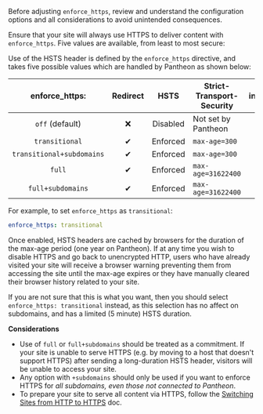 <Alert title="Note" type="info">

Before adjusting `enforce_https`, review and understand the configuration options and all considerations to avoid unintended consequences.

</Alert>

Ensure that your site will always use HTTPS to deliver content with `enforce_https`. Five values are available, from least to most secure:

Use of the HSTS header is defined by the `enforce_https` directive, and takes five possible values which are handled by Pantheon as shown below:

|       enforce_https:      | Redirect |   HSTS   | Strict-Transport-Security | includeSubdomains | preload |
|:-------------------------:|:--------:|:--------:|---------------------------|:-----------------:|:-------:|
|      `off` (default)      |     ❌    | Disabled | Not set by Pantheon       |         ❌         |    ❌    |
|       `transitional`      |     ✔    | Enforced | `max-age=300`             |         ❌         |    ❌    |
| `transitional+subdomains` |     ✔    | Enforced | `max-age=300`             |         ✔         |    ❌    |
|           `full`          |     ✔    | Enforced | `max-age=31622400`        |         ❌         |    ✔    |
|     `full+subdomains`     |     ✔    | Enforced | `max-age=31622400`        |         ✔         |    ✔    |

For example, to set `enforce_https` as `transitional`:

```yml
enforce_https: transitional
```

<Alert title="Warning" type="danger">

Once enabled, HSTS headers are cached by browsers for the duration of the max-age period (one year on Pantheon). If at any time you wish to disable HTTPS and go back to unencrypted HTTP, users who have already visited your site will receive a browser warning preventing them from accessing the site until the max-age expires or they have manually cleared their browser history related to your site.

If you are not sure that this is what you want, then you should select `enforce_https: transitional` instead, as this selection has no affect on subdomains, and has a limited (5 minute) HSTS duration.

</Alert>

**Considerations**
- Use of `full` or `full+subdomains` should be treated as a commitment. If your site is unable to serve HTTPS (e.g. by moving to a host that doesn't support HTTPS) after sending a long-duration HSTS header, visitors will be unable to access your site.
- Any option with `+subdomains` should only be used if you want to enforce HTTPS for *all subdomains, even those not connected to Pantheon*.
- To prepare your site to serve all content via HTTPS, follow the [Switching Sites from HTTP to HTTPS](/http-to-https/) doc.
